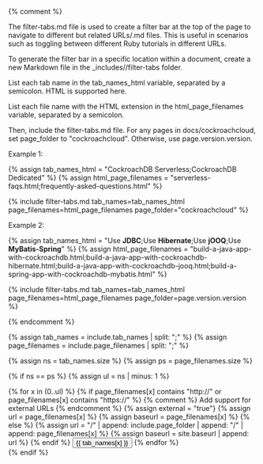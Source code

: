 {% comment %}

The filter-tabs.md file is used to create a filter bar at the top of the page to navigate to different but related URLs/.md files. This is useful in scenarios such as toggling between different Ruby tutorials in different URLs.

To generate the filter bar in a specific location within a document, create a new Markdown file in the _includes/<version>/filter-tabs folder.

List each tab name in the tab_names_html variable, separated by a semicolon. HTML is supported here.

List each file name with the HTML extension in the html_page_filenames variable, separated by a semicolon.

Then, include the filter-tabs.md file. For any pages in docs/cockroachcloud, set page_folder to "cockroachcloud". Otherwise, use page.version.version.

Example 1:

{% assign tab_names_html = "CockroachDB Serverless;CockroachDB Dedicated" %}
{% assign html_page_filenames = "serverless-faqs.html;frequently-asked-questions.html" %}

{% include filter-tabs.md tab_names=tab_names_html page_filenames=html_page_filenames page_folder="cockroachcloud" %}

Example 2:

{% assign tab_names_html = "Use <strong>JDBC</strong>;Use <strong>Hibernate</strong>;Use <strong>jOOQ</strong>;Use <strong>MyBatis-Spring</strong>" %}
{% assign html_page_filenames = "build-a-java-app-with-cockroachdb.html;build-a-java-app-with-cockroachdb-hibernate.html;build-a-java-app-with-cockroachdb-jooq.html;build-a-spring-app-with-cockroachdb-mybatis.html" %}

{% include filter-tabs.md tab_names=tab_names_html page_filenames=html_page_filenames page_folder=page.version.version %}

{% endcomment %}

{% assign tab_names = include.tab_names | split: ";" %}
{% assign page_filenames = include.page_filenames | split: ";" %}

{% assign ns = tab_names.size %}
{% assign ps = page_filenames.size %}

{% if ns == ps %}
{% assign ul = ns | minus: 1 %}
<div class="filters clearfix">
    {% for x in (0..ul) %}
      {% if page_filenames[x] contains "http://" or page_filenames[x] contains "https://" %} {% comment %} Add support for external URLs {% endcomment %}
        {% assign external = "true"}
        {% assign url = page_filenames[x] %}
        {% assign baseurl = page_filenames[x] %}
      {% else %}
        {% assign url = "/" | append: include.page_folder | append: "/" | append: page_filenames[x] %}
        {% assign baseurl = site.baseurl | append: url %}
      {% endif %}
    <a{% if external == "true" %} class="external" target="_blank" rel="noopener"{% endif %} href="{{ baseurl }}"><button class="filter-button{% if url == page.url %} current{% endif %}">{{ tab_names[x] }}</button></a>
    {% endfor %}
</div>
{% endif %}

